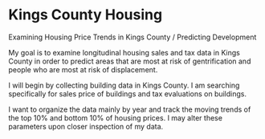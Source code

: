 # Kings County Housing
Examining Housing Price Trends in Kings County / Predicting Development

My goal is to examine longitudinal housing sales and tax data in Kings County in order to predict areas that are most at risk of gentrification and people who are most at risk of displacement. 

I will begin by collecting building data in Kings County. I am searching specifically for sales price of buildings and tax evaluations on buildings. 

I want to organize the data mainly by year and track the moving trends of the top 10% and bottom 10% of housing prices. I may alter these parameters upon closer inspection of my data.

